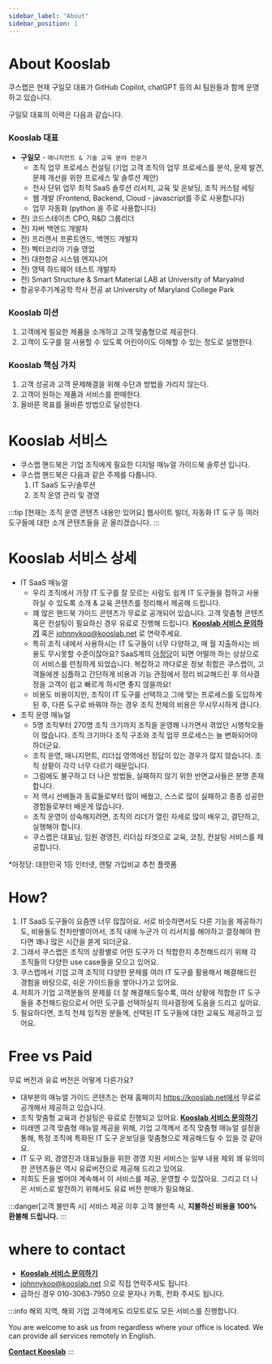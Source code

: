 ```yaml
---
sidebar_label: "About"
sidebar_position: 1
---
```


# About Kooslab

쿠스랩은 현재 구일모 대표가 GitHub Copilot, chatGPT 등의 AI 팀원들과 함께 운영하고 있습니다.

구일모 대표의 이력은 다음과 같습니다.

### Kooslab 대표

- **구일모** - `매니지먼트 & 기술 교육 분야 전문가`
  - 조직 업무 프로세스 컨설팅 (기업 고객 조직의 업무 프로세스를 분석, 문제 발견, 문제 개선을 위한 프로세스 및 솔루션 제안)
  - 전사 단위 업무 최적 SaaS 솔루션 리서치, 교육 및 온보딩, 조직 커스텀 세팅
  - 웹 개발 (Frontend, Backend, Cloud - javascript를 주로 사용합니다)
  - 업무 자동화 (python 을 주로 사용합니다)
- 전) 코드스테이츠 CPO, R&D 그룹리더
- 전) 자버 백엔드 개발자
- 전) 프리랜서 프론트엔드, 백엔드 개발자
- 전) 벡터코리아 기술 영업
- 전) 대한항공 시스템 엔지니어
- 전) 영텍 하드웨어 테스트 개발자
- 전) Smart Structure & Smart Material LAB at University of Maryalnd
- 항공우주기계공학 학사 전공 at University of Maryland College Park

### Kooslab 미션

1. 고객에게 필요한 제품을 소개하고 고객 맞춤형으로 제공한다.
2. 고객이 도구를 잘 사용할 수 있도록 어린아이도 이해할 수 있는 정도로 설명한다.

### Kooslab 핵심 가치

1. 고객 성공과 고객 문제해결을 위해 수단과 방법을 가리지 않는다.
2. 고객이 원하는 제품과 서비스를 판매한다.
3. 올바른 목표를 올바른 방법으로 달성한다.

# Kooslab 서비스

- 쿠스랩 핸드북은 기업 조직에게 필요한 디지털 매뉴얼 가이드북 솔루션 입니다.
- 쿠스랩 핸드북은 다음과 같은 주제를 다룹니다.
  1. IT SaaS 도구/솔루션
  2. 조직 운영 관리 및 경영

:::tip [현재는 조직 운영 콘텐츠 내용만 있어요]
웹사이트 빌더, 자동화 IT 도구 등 여러 도구들에 대한 소개 콘텐츠들을 곧 올리겠습니다.
:::

# Kooslab 서비스 상세

- IT SaaS 매뉴얼
  - 우리 조직에서 가장 IT 도구를 잘 모르는 사람도 쉽게 IT 도구들을 접하고 사용하실 수 있도록 소개 & 교육 콘텐츠를 정리해서 제공해 드립니다.
  - 꽤 많은 핸드북 가이드 콘텐츠가 무료로 공개되어 있습니다. 고객 맞춤형 콘텐츠 혹은 컨설팅이 필요하신 경우 유료로 진행해 드립니다. [**Kooslab 서비스 문의하기**](https://tally.so/r/mO5N4K) 혹은 johnnykoo@kooslab.net 로 연락주세요.
  - 특히 조직 내에서 사용하시는 IT 도구들이 너무 다양하고, 매 월 지출하시는 비용도 무시못할 수준이잖아요? SaaS계의 [아정당](https://www.ajd.co.kr/)이 되면 어떨까 하는 상상으로 이 서비스를 런칭하게 되었습니다. 복잡하고 까다로운 정보 취합은 쿠스랩이, 고객들에겐 심플하고 간단하게 비용과 기능 관점에서 정리 비교해드린 후 의사결정을 고객이 쉽고 빠르게 하시면 좋지 않을까요!
  - 비용도 비용이지만, 조직이 IT 도구를 선택하고 그에 맞는 프로세스를 도입하게 된 후, 다른 도구로 바꿔야 하는 경우 조직 전체의 비용은 무시무시하게 큽니다.
- 조직 운영 매뉴얼
  - 5명 조직부터 270명 조직 크기까지 조직을 운영해 나가면서 겪었던 시행착오들이 많습니다. 조직 크기마다 조직 구조와 조직 업무 프로세스는 늘 변화되어야 하더군요.
  - 조직 운영, 매니지먼트, 리더십 영역에선 정답이 있는 경우가 많지 않습니다. 조직 상황이 각각 너무 다르기 때문입니다.
  - 그럼에도 불구하고 더 나은 방법들, 실패하지 않기 위한 반면교사들은 분명 존재합니다.
  - 저 역시 선배들과 동료들로부터 많이 배웠고, 스스로 많이 실패하고 종종 성공한 경험들로부터 배운게 많습니다.
  - 조직 운영이 성숙해지려면, 조직의 리더가 열린 자세로 많이 배우고, 결단하고, 실행해야 합니다.
  - 쿠스랩은 대표님, 임원 경영진, 리더십 타겟으로 교육, 코칭, 컨설팅 서비스를 제공합니다.

\*아정당: 대한민국 1등 인터넷, 렌탈 가입비교 추천 플랫폼

# How?

1. IT SaaS 도구들이 요즘엔 너무 많잖아요. 서로 비슷하면서도 다른 기능을 제공하기도, 비용들도 천차만별이어서, 조직 내에 누군가 이 리서치를 해야하고 결정해야 한다면 꽤나 많은 시간을 쏟게 되더군요.
2. 그래서 쿠스랩은 조직의 상황별로 어떤 도구가 더 적합한지 추천해드리기 위해 각 조직들의 다양한 use case들을 모으고 있어요.
3. 쿠스랩에서 기업 고객 조직의 다양한 문제를 여러 IT 도구를 활용해서 해결해드린 경험을 바탕으로, 쉬운 가이드들을 쌓아나가고 있어요.
4. 저희가 기업 고객분들의 문제를 더 잘 해결해드릴수록, 여러 상황에 적합한 IT 도구들을 추천해드림으로서 어떤 도구를 선택하실지 의사결정에 도움을 드리고 싶어요.
5. 필요하다면, 조직 전체 임직원 분들께, 선택된 IT 도구들에 대한 교육도 제공하고 있어요.

# Free vs Paid

무료 버전과 유료 버전은 어떻게 다른가요?

- 대부분의 매뉴얼 가이드 콘텐츠는 현재 홈페이지 https://kooslab.net에서 무료로 공개해서 제공하고 있습니다.
- 조직 맞춤형 교육과 컨설팅은 유료로 진행되고 있어요. [**Kooslab 서비스 문의하기**](https://tally.so/r/mO5N4K)
- 미래엔 고객 맞춤형 매뉴얼 제공을 위해, 기업 고객께서 조직 맞춤형 매뉴얼 설정을 통해, 특정 조직에 특화된 IT 도구 온보딩을 맞춤형으로 제공해드릴 수 있을 것 같아요.
- IT 도구 외, 경영진과 대표님들을 위한 경영 지원 서비스는 일부 내용 제외 꽤 유의미한 콘텐츠들은 역시 유료버전으로 제공해 드리고 있어요.
- 저희도 돈을 벌어야 계속해서 이 서비스를 제공, 운영할 수 있잖아요. 그리고 더 나은 서비스로 발전하기 위해서도 유료 버전 판매가 필요해요.

:::danger[고객 불만족 시]
서비스 제공 이후 고객 불만족 시, **지불하신 비용을 100% 환불해 드립니다.**
:::

# where to contact

- [**Kooslab 서비스 문의하기**](https://tally.so/r/mO5N4K)
- johnnykoo@kooslab.net 으로 직접 연락주셔도 됩니다.
- 급하신 경우 010-3063-7950 으로 문자나 카톡, 전화 주셔도 됩니다.

:::info
해외 지역, 해외 기업 고객에게도 리모트로도 모든 서비스를 진행합니다.

You are welcome to ask us from regardless where your office is located. We can provide all services remotely in English.

[**Contact Kooslab**](https://tally.so/r/mO5N4K)
:::

